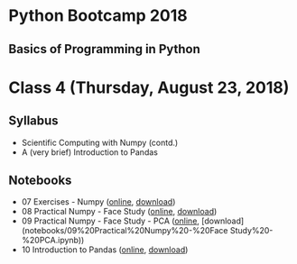 # Python Bootcamp 2018

## Basics of Programming in Python

Class 4 (Thursday, August 23, 2018)
=================================

Syllabus
------
- Scientific Computing with Numpy (contd.)
- A (very brief) Introduction to Pandas

Notebooks
---------
  - 07 Exercises - Numpy ([online](https://mybinder.org/v2/gh/vineetbansal/Python-Bootcamp/master?filepath=notebooks/07%20Exercises%20-%20Numpy.ipynb), [download](notebooks/07%20Exercises%20-%20Numpy.ipynb))
  - 08 Practical Numpy - Face Study ([online](https://mybinder.org/v2/gh/vineetbansal/Python-Bootcamp/master?filepath=notebooks/08%20Practical%20Numpy%20-%20Face%20Study.ipynb), [download](notebooks/08%20Practical%20Numpy%20-%20Face%20Study.ipynb))
  - 09 Practical Numpy - Face Study - PCA ([online](https://mybinder.org/v2/gh/vineetbansal/Python-Bootcamp/master?filepath=notebooks/09%20Practical%20Numpy%20-%20Face%20Study%20-%20PCA.ipynb), [download](notebooks/09%20Practical%20Numpy%20-%20Face Study%20-%20PCA.ipynb))
  - 10 Introduction to Pandas ([online](https://mybinder.org/v2/gh/vineetbansal/Python-Bootcamp/master?filepath=notebooks/10%20Introduction%20to%20Pandas.ipynb), [download](notebooks/10%20Introduction%20to%20Pandas.ipynb))  